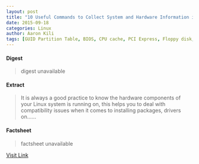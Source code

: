 ```yaml
---
layout: post
title: "10 Useful Commands to Collect System and Hardware Information in Linux"
date: 2015-09-18
categories: Linux
author: Aaron Kili
tags: [GUID Partition Table, BIOS, CPU cache, PCI Express, Floppy disk, Cylinder-head-sector, Booting, Disk partitioning, Device file, INT 13H, Disk storage, Areas of computer science, Electronic engineering, Digital technology, Computer data, System software, Technology, Digital electronics, Office equipment, Computer engineering, Computer architecture, Computers, Computer hardware, Computing]
---
```



#### Digest
>digest unavailable

#### Extract
>It is always a good practice to know the hardware components of your Linux system is running on, this helps you to deal with compatibility issues when it comes to installing packages, drivers on&#46;&#46;&#46;...

#### Factsheet
>factsheet unavailable

[Visit Link](http://www.tecmint.com/commands-to-collect-system-and-hardware-information-in-linux/)


